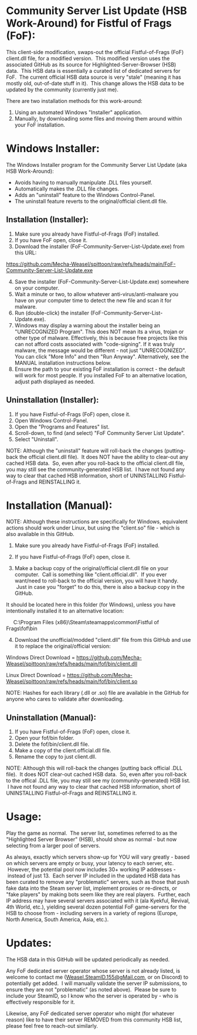 Community Server List Update (HSB Work-Around) for Fistful of Frags (FoF):
=========================================================================

This client-side modification, swaps-out the official Fistful-of-Frags (FoF) client.dll file, for a modified version.  This modified version uses the associated GitHub as its source for Highlighted-Server-Browser (HSB) data.  This HSB data is essentially a curated list of dedicated servers for FoF.  The current official HSB data source is very "stale" (meaning it has mostly old, out-of-date stuff in it).  This change allows the HSB data to be updated by the community (currently just me).

There are two installation methods for this work-around:

1) Using an automated Windows "Installer" application.
2) Manually, by downloading some files and moving them around within your FoF installation.

Windows Installer:
=================

The Windows Installer program for the Community Server List Update (aka HSB Work-Around):

* Avoids having to manually manipulate .DLL files yourself.
* Automatically makes the .DLL file changes.
* Adds an "uninstall" feature to the Windows Control-Panel.
* The uninstall feature reverts to the original/official client.dll file.

Installation (Installer):
------------------------

1) Make sure you already have Fistful-of-Frags (FoF) installed.
2) If you have FoF open, close it.
3) Download the installer (FoF-Community-Server-List-Update.exe) from this URL:

https://github.com/Mecha-Weasel/spittoon/raw/refs/heads/main/FoF-Community-Server-List-Update.exe

4) Save the installer (FoF-Community-Server-List-Update.exe) somewhere on your computer.
5) Wait a minute or two, to allow whatever anti-virus/anti-malware you have on your computer time to detect the new file and scan it for malware.
6) Run (double-click) the installer (FoF-Community-Server-List-Update.exe).
7) Windows may display a warning about the installer being an "UNRECOGNIZED Program".  This does NOT mean its a virus, trojan or other type of malware.  Effectively, this is because free projects like this can not afford costs associated with "code-signing".  If it was truly malware, the message would be different - not just "UNRECOGNIZED".  You can click "More Info" and then "Run Anyway".  Alternatively, see the MANUAL installation instructions below.
8) Ensure the path to your existing FoF installation is correct - the default will work for most people.  If you installed FoF to an alternative location, adjust path displayed as needed.

Uninstallation (Installer):
--------------------------

1) If you have Fistful-of-Frags (FoF) open, close it.
2) Open Windows Control-Panel.
3) Open the "Programs and Features" list.
4) Scroll-down, to find (and select) "FoF Community Server List Update".
5) Select "Uninstall".

NOTE: Although the "uninstall" feature will roll-back the changes (putting-back the official client.dll file).  It does NOT have the ability to clear-out any cached HSB data.  So, even after you roll-back to the official client.dll file, you may still see the community-generated HSB list.  I have not found any way to clear that cached HSB information, short of UNINSTALLING Fistful-of-Frags and REINSTALLING it.

Installation (Manual):
=====================

NOTE: Although these instructions are specifically for Windows, equivalent actions should work under Linux, but using the "client.so" file - which is also available in this GitHub.

1) Make sure you already have Fistful-of-Frags (FoF) installed.

2) If you have Fistful-of-Frags (FoF) open, close it.

3) Make a backup copy of the original/official client.dll file on your computer.  Call is something like "client.official.dll".  If you ever want/need to roll-back to the official version, you will have it handy.  Just in case you "forget" to do this, there is also a backup copy in the GitHub.

It should be located here in this folder (for Windows), unless you have intentionally installed it to an alternative location:

     C:\Program Files (x86)\Steam\steamapps\common\Fistful of Frags\fof\bin

4) Download the unofficial/modded "client.dll" file from this GitHub and use it to replace the original/official version:

Windows Direct Download =
https://github.com/Mecha-Weasel/spittoon/raw/refs/heads/main/fof/bin/client.dll

Linux Direct Download =
https://github.com/Mecha-Weasel/spittoon/raw/refs/heads/main/fof/bin/client.so

NOTE: Hashes for each library (.dll or .so) file are available in the GitHub for anyone who cares to validate after downloading.

Uninstallation (Manual):
-----------------------
1) If you have Fistful-of-Frags (FoF) open, close it.
2) Open your fof/bin folder.
3) Delete the fof/bin/client.dll file.
4) Make a copy of the client.official.dll file.
5) Rename the copy to just client.dll.

NOTE: Although this will roll-back the changes (putting back official .DLL file).  It does NOT clear-out cached HSB data.  So, even after you roll-back to the offical .DLL file, you may still see my (community-generated) HSB list.  I have not found any way to clear that cached HSB information, short of UNINSTALLING Fistful-of-Frags and REINSTALLING it.

Usage:
=====
Play the game as normal.  The server list, sometimes referred to as the "Highlighted Server Browser" (HSB), should show as normal - but now selecting from a larger pool of servers.

As always, exactly which servers show-up for YOU will vary greatly - based on which servers are empty or busy, your latency to each server, etc.  However, the potential pool now includes 30+ working IP addresses -  instead of just 13.  Each server IP included in the updated HSB data has been curated to remove any "problematic" servers, such as those that push fake data into the Steam server list, implement proxies or re-directs, or "fake players" by making bots seem like they are real players.  Further, each IP address may have several servers associated with it (ala Kyekful, Revival, 4th World, etc.), yielding several dozen potential FoF game-servers for the HSB to choose from - including servers in a variety of regions (Europe, North America, South America, Asia, etc.).

Updates:
=======
The HSB data in this GitHub will be updated periodically as needed.

Any FoF dedicated server operator whose server is not already listed, is welcome to contact me (Weasel.SteamID.155@gMail.com, or on Discord) to potentially get added.  I will manually validate the server IP submissions, to ensure they are not "problematic" (as noted above).  Please be sure to include your SteamID, so I know who the server is operated by - who is effectively responsible for it.

Likewise, any FoF dedicated server operator who might (for whatever reason) like to have their server REMOVED from this community HSB list, please feel free to reach-out similarly.
